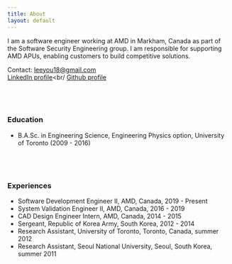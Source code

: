 ```yaml
---
title: About
layout: default
---
```


I am a software engineer working at AMD in Markham, Canada as part of the Software Security Engineering group. I am responsible for supporting AMD APUs, enabling customers to build competitive solutions.

Contact: leeyou18@gmail.com<br/>
[LinkedIn profile](https://www.linkedin.com/in/youngjin-lee-6b1b0430)<br/
[Github profile](https://github.com/togomi)

&nbsp;
<hr style="height:10px; visibility:hidden;" />

### **Education**
- B.A.Sc. in Engineering Science, Engineering Physics option, University of Toronto (2009 - 2016)

&nbsp;
<hr style="height:10px; visibility:hidden;" />

### **Experiences**
- Software Development Engineer II, AMD, Canada, 2019 - Present
- System Validation Engineer II, AMD, Canada, 2016 - 2019
- CAD Design Engineer Intern, AMD, Canada, 2014 - 2015
- Sergeant, Republic of Korea Army, South Korea, 2012 - 2014
- Research Assistant, University of Toronto, Toronto, Canada, summer 2012
- Research Assistant, Seoul National University, Seoul, South Korea, summer 2011
